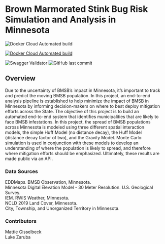 # Brown Marmorated Stink Bug Risk Simulation and Analysis in Minnesota

![Docker Cloud Automated build](https://img.shields.io/docker/cloud/automated/mattiegisselbeck/bmsb-risk-simulation-minnesota/api)

[![Docker Cloud Automated build](https://img.shields.io/docker/cloud/automated/mattiegisselbeck/bmsb-risk-simulation-analysis-minnesota?style=for-the-badge)](https://hub.docker.com/repository/docker/mattiegisselbeck/bmsb-risk-simulation-analysis-minnesota)

![Swagger Validator](https://img.shields.io/swagger/valid/3.0?specUrl=)
![GitHub last commit](https://img.shields.io/github/last-commit/mattiegisselbeck/bmsb-risk-analysis-minnesota)

## Overview 
Due to the uncertainty of BMSB’s impact in Minnesota, it’s important to track and predict the moving BMSB population. In this project, an end-to-end analysis pipeline is established to help minimize the impact of BMSB in Minnesota by informing decision-makers on where to best deploy mitigation efforts across the State. The objective of this project is to build an automated end-to-end system that identifies municipalities that are likely to face BMSB infestations. In this project, the spread of BMSB populations across Minnesota is modeled using three different spatial interaction models, the simple Huff Model (no distance decay), the Huff Model (distance decay factor of two), and the Gravity Model. Monte Carlo simulation is used in conjunction with these models to develop an understanding of where the population is likely to spread, and therefore where mitigation efforts should be emphasized. Ultimately, these results are made public via an API.

### Data Sources 
EDDMaps. BMSB Observation, Minnesota. <br>
Minnesota Digital Elevation Model - 30 Meter Resolution. U.S. Geological Survey. <br>
IEM. RWIS Weather, Minnesota. <br>
NCLD 2019 Land Cover, Minnesota. <br>
City, Township, and Unorganized Territory in Minnesota. 

### Contributors 
Mattie Gisselbeck
<br>
Luke Zaruba

